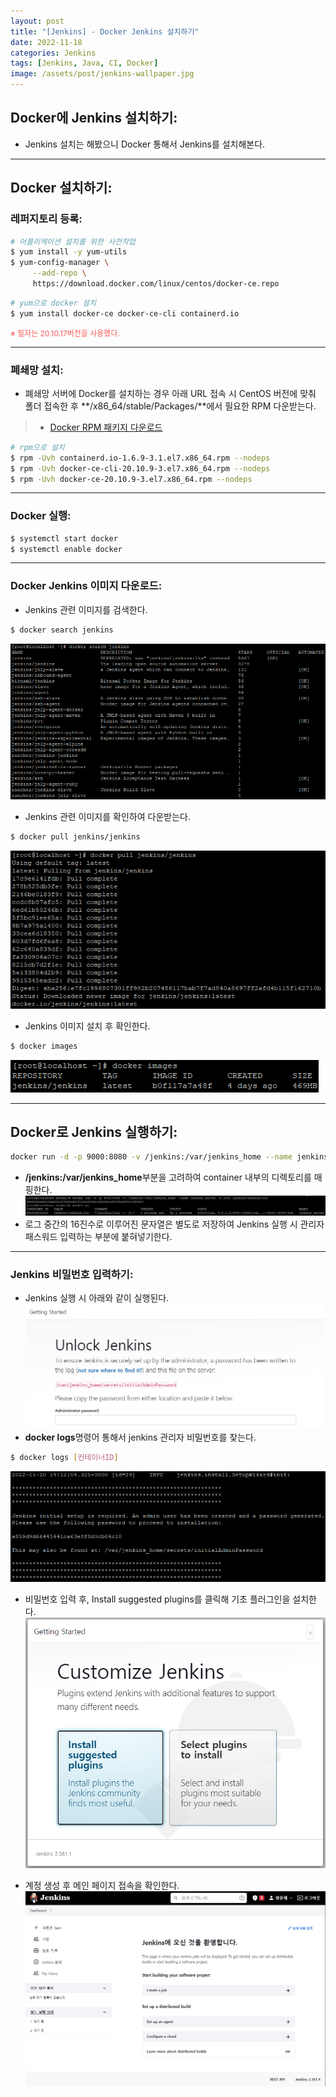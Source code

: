 ```yaml
---
layout: post
title: "[Jenkins] - Docker Jenkins 설치하기"
date: 2022-11-18
categories: Jenkins
tags: [Jenkins, Java, CI, Docker]
image: /assets/post/jenkins-wallpaper.jpg
---
```


## Docker에 Jenkins 설치하기:
- Jenkins 설치는 해봤으니 Docker 통해서 Jenkins를 설치해본다.

* * *

## Docker 설치하기:
### 레퍼지토리 등록:
```bash
# 어플리케이션 설치를 위한 사전작업
$ yum install -y yum-utils
$ yum-config-manager \
     --add-repo \
     https://download.docker.com/linux/centos/docker-ce.repo
```
```bash
# yum으로 docker 설치
$ yum install docker-ce docker-ce-cli containerd.io
```
<span style="color:#FA5858; font-size:12px">※ 필자는 20.10.17버전을 사용했다.</span>

* * *

### 폐쇄망 설치:
- 폐쇄망 서버에 Docker를 설치하는 경우 아래 URL 접속 시 CentOS 버전에 맞춰 폴더 접속한 후 **/x86_64/stable/Packages/**에서  필요한 RPM 다운받는다.
> * [Docker RPM 패키지 다운로드](https://download.docker.com/linux/centos/ "Docker RPM 패키지 다운로드")

```bash
# rpm으로 설치
$ rpm -Uvh containerd.io-1.6.9-3.1.el7.x86_64.rpm --nodeps
$ rpm -Uvh docker-ce-cli-20.10.9-3.el7.x86_64.rpm --nodeps
$ rpm -Uvh docker-ce-20.10.9-3.el7.x86_64.rpm --nodeps
```

* * *

### Docker 실행:
```bash
$ systemctl start docker
$ systemctl enable docker
```

* * *

### Docker Jenkins 이미지 다운로드:
- Jenkins 관련 이미지를 검색한다.
```bash
$ docker search jenkins
```
[![텍스트](/assets/images/docker/docker%20image%20%EA%B2%80%EC%83%89.PNG)](/assets/docker/Linux/docker%20image%20%EA%B2%80%EC%83%89.PNG)

- Jenkins 관련 이미지를 확인하여 다운받는다.
```bash
$ docker pull jenkins/jenkins
```
[![텍스트](/assets/images/docker/docker%20jenkins%20%EC%9D%B4%EB%AF%B8%EC%A7%80%20%EC%84%A4%EC%B9%98.PNG)](/assets/images/docker/docker%20jenkins%20%EC%9D%B4%EB%AF%B8%EC%A7%80%20%EC%84%A4%EC%B9%98.PNG)

- Jenkins 이미지 설치 후 확인한다.
```bash
$ docker images
```
[![텍스트](/assets/images/docker/docker%20jenkins%20%EC%9D%B4%EB%AF%B8%EC%A7%80%20%ED%99%95%EC%9D%B8.PNG)](/assets/images/docker/docker%20jenkins%20%EC%9D%B4%EB%AF%B8%EC%A7%80%20%ED%99%95%EC%9D%B8.PNG)

* * *

## Docker로 Jenkins 실행하기:
```bash
docker run -d -p 9000:8080 -v /jenkins:/var/jenkins_home --name jenkins_server -u root jenkins/jenkins:lts
```
- **/jenkins:/var/jenkins_home**부분을 고려하여 container 내부의 디렉토리를 매핑한다.
[![텍스트](/assets/images/docker/docker%20jenkins%20%EC%8B%A4%ED%96%89%ED%99%94%EB%A9%B4.PNG)](/assets/images/docker/docker%20jenkins%20%EC%8B%A4%ED%96%89%ED%99%94%EB%A9%B4.PNG)
- 로그 중간의 16진수로 이루어진 문자열은 별도로 저장하여 Jenkins 실행 시 관리자 패스워드 입력하는 부분에 붙혀넣기한다.

* * *

### Jenkins 비밀번호 입력하기:
- Jenkins 실행 시 아래와 같이 실행된다.
[![텍스트](/assets/images/docker/docker%20jenkins%20%EB%B9%84%EB%B0%80%EB%B2%88%ED%98%B8.PNG)](/assets/images/docker/docker%20jenkins%20%EB%B9%84%EB%B0%80%EB%B2%88%ED%98%B8.PNG)
- **docker logs**명령어 통해서 jenkins 관리자 비밀번호를 찾는다.
```bash
$ docker logs [컨테이너ID]
```
[![텍스트](/assets/images/docker/docker%20jenkins%20%EB%B9%84%EB%B0%80%EB%B2%88%ED%98%B8%20%EC%B0%BE%EA%B8%B0.PNG)](/assets/images/docker/docker%20jenkins%20%EB%B9%84%EB%B0%80%EB%B2%88%ED%98%B8%20%EC%B0%BE%EA%B8%B0.PNG)

- 비밀번호 입력 후, Install suggested plugins를 클릭해 기초 플러그인을 설치한다.
[![텍스트](/assets/images/Jenkins/%EC%A0%A0%ED%82%A8%EC%8A%A4%20%ED%94%8C%EB%9F%AC%EA%B7%B8%EC%9D%B8%20%EC%84%A4%EC%B9%98.PNG)](/assets/images/Jenkins/%EC%A0%A0%ED%82%A8%EC%8A%A4%20%ED%94%8C%EB%9F%AC%EA%B7%B8%EC%9D%B8%20%EC%84%A4%EC%B9%98.PNG)

- 계정 생성 후 메인 페이지 접속을 확인한다.
[![텍스트](/assets/images/docker/docker%20jenkins%20%EB%A9%94%EC%9D%B8%ED%99%94%EB%A9%B4.PNG)](/assets/images/docker/docker%20jenkins%20%EB%A9%94%EC%9D%B8%ED%99%94%EB%A9%B4.PNG)